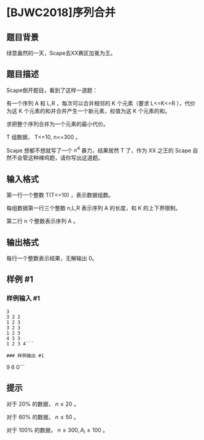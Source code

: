# [BJWC2018]序列合并

## 题目背景

绿意盎然的一天，Scape去XX赛区加冕为王。

## 题目描述

Scape倒开题目，看到了这样一道题：

有一个序列 A 和 L,R ，每次可以合并相邻的 K 个元素（要求 L<=K<=R ），代价为这 K 个元素的和并合并产生一个新元素，权值为这 K 个元素的和。

求把整个序列合并为一个元素的最小代价。

T 组数据， T<=10, n<=300 。

Scape 想都不想就写了一个 $n^4$ 暴力，结果居然 T 了，作为 XX 之王的 Scape 自然不会管这种辣鸡题，请你写出这道题。

## 输入格式

第一行一个整数 T(T<=10) ，表示数据组数。

每组数据第一行三个整数 n,L,R 表示序列 A 的长度，和 K 的上下界限制。

第二行 n 个整数表示序列 A 。

## 输出格式

每行一个整数表示结果，无解输出 0。

## 样例 #1

### 样例输入 #1
```
3
3 2 2
1 2 3
3 2 3
1 2 3
4 3 3
1 2 3 4```

### 样例输出 #1

```
9
6
0```

## 提示

对于 20% 的数据， $n≤20$ 。

对于 60% 的数据， $n≤50$ 。

对于 100% 的数据， $n≤300,A_i≤100$ 。
